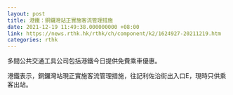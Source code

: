 ```yaml
---
layout: post
title: 港鐵：銅鑼灣站正實施客流管理措施
date: 2021-12-19 11:49:38.000000000 +08:00
link: https://news.rthk.hk/rthk/ch/component/k2/1624927-20211219.htm
categories: rthk
---
```


多間公共交通工具公司包括港鐵今日提供免費乘車優惠。

港鐵表示，銅鑼灣站現正實施客流管理措施，往記利佐治街出入口E，現時只供乘客出站。
